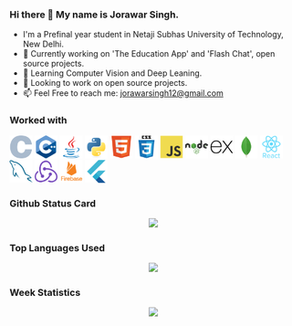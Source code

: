 ### Hi there 👋  My name is Jorawar Singh.


- I'm  a Prefinal year student in Netaji Subhas University of Technology, New Delhi. 
- 🔭 Currently working on 'The Education App' and 'Flash Chat', open source projects.
- 🌱 Learning Computer Vision and Deep Leaning.
- 👯 Looking to work on open source projects.
- 📫 Feel Free to reach me: jorawarsingh12@gmail.com

### Worked with
<code><img height="40" src="https://raw.githubusercontent.com/devicons/devicon/master/icons/c/c-original.svg" title="C"></code>
<code><img height="40" src="https://raw.githubusercontent.com/devicons/devicon/master/icons/cplusplus/cplusplus-original.svg" title="C++"></code>
<code><img height="40" src="https://raw.githubusercontent.com/devicons/devicon/master/icons/java/java-original.svg" title="Java"></code>
<code><img height="40" src="https://raw.githubusercontent.com/devicons/devicon/master/icons/python/python-original.svg" title="Python"></code>
<code><img height="40" src="https://raw.githubusercontent.com/devicons/devicon/master/icons/html5/html5-original.svg" title="HTML"></code>
<code><img height="40" src="https://raw.githubusercontent.com/devicons/devicon/master/icons/css3/css3-original-wordmark.svg" title="CSS"></code>
<code><img height="40" src="https://raw.githubusercontent.com/devicons/devicon/master/icons/javascript/javascript-original.svg" title="JavaScript"></code>
<code><img height="40" src="https://raw.githubusercontent.com/devicons/devicon/master/icons/nodejs/nodejs-original-wordmark.svg" title="NodeJs"></code>
<code><img height="40" src="https://raw.githubusercontent.com/devicons/devicon/master/icons/express/express-original.svg" title="Express"></code>
<code><img height="40" src="https://raw.githubusercontent.com/devicons/devicon/master/icons/mongodb/mongodb-original.svg" title="Mongodb"></code>
<code><img height="40" src="https://raw.githubusercontent.com/devicons/devicon/master/icons/react/react-original-wordmark.svg" title="React"></code>
<code><img height="40" src="https://raw.githubusercontent.com/devicons/devicon/master/icons/mysql/mysql-original.svg" title="Mysql"></code>
<code><img height="40" src="https://raw.githubusercontent.com/devicons/devicon/master/icons/redux/redux-original.svg" title="Redux"></code>
<code><img height="40" src="https://raw.githubusercontent.com/devicons/devicon/master/icons/firebase/firebase-plain-wordmark.svg" title="Firebase"></code>
<code><img height="40" src="https://raw.githubusercontent.com/devicons/devicon/master/icons/flutter/flutter-original.svg" title="Flutter"></code>


### Github Status Card

<p align="center">
  <a href = "https://github.com/JORAWARSINGHSAINI">
<img src="https://github-readme-stats-aj8vj7k8x.vercel.app/api?username=JORAWARSINGHSAINI&show_icons=true&theme=radical&count_private=true&include_all_commits=true">
  </a>
 </p>
 
### Top Languages Used

<p align="center">
<a href = "https://github.com/JORAWARSINGHSAINI">
<img src="https://github-readme-stats-aj8vj7k8x.vercel.app/api/top-langs/?username=JORAWARSINGHSAINI&layout=compact&theme=radical&card_width=400">
</a>
</p>

### Week Statistics

<p align="center">
<a href = "https://github.com/JORAWARSINGHSAINI">
 <img src="https://github-readme-stats.vercel.app/api/wakatime?username=JORAWARSINGHSAINI&theme=radical">
</a>
</p>



